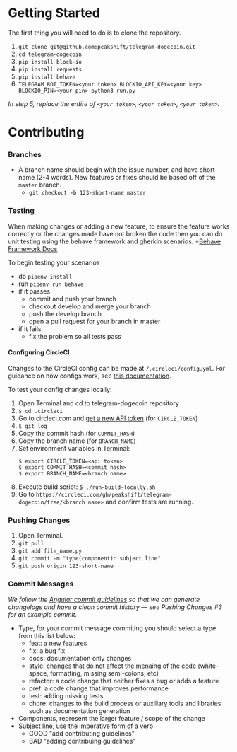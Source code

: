 # Getting Started

The first thing you will need to do is to clone the repository.

1. `git clone git@github.com:peakshift/telegram-dogecoin.git`
2. `cd telegram-dogecoin`
3. `pip install block-io`
4. `pip install requests`
5. `pip install behave`
6. `TELEGRAM_BOT_TOKEN=<your token> BLOCKIO_API_KEY=<your key> BLOCKIO_PIN=<your pin> python3 run.py`

_In step 5, replace the entire of `<your token>`, `<your token>`, `<your token>`._

# Contributing

### Branches
- A branch name should begin with the issue number, and have short name (2-4 words). New features or fixes should be based off of the `master` branch.
  - `git checkout -b 123-short-name master`

### Testing
When making changes or adding a new feature, to ensure the feature works correctly or the changes made have not broken the code then you can do unit testing using the behave framework and gherkin scenarios.
*[Behave Framework Docs](https://behave.readthedocs.io/en/latest/) 

To begin testing your scenarios
- do `pipenv install`
- run `pipenv run behave`
- if it passes
  - commit and push your branch
  - checkout develop and merge your branch
  - push the develop branch
  - open a pull request for your branch in master
- if it fails
  - fix the problem so all tests pass

#### Configuring CircleCI
Changes to the CircleCI config can be made at `/.circleci/config.yml`. For guidance on how
configs work, see [this documentation](https://circleci.com/docs/2.0/examples/).

To test your config changes locally:
1. Open Terminal and cd to telegram-dogecoin repository
2. `$ cd .circleci`
3. Go to circleci.com and [get a new API token](https://circleci.com/account/api) (for `CIRCLE_TOKEN`)
4. `$ git log`
5. Copy the commit hash (for `COMMIT_HASH`)
6. Copy the branch name (for `BRANCH_NAME`)
7. Set environment variables in Terminal:
    ```
    $ export CIRCLE_TOKEN=<api token>
    $ export COMMIT_HASH=<commit hash>
    $ export BRANCH_NAME=<branch name>
    ```
8. Execute build script:  `$ ./run-build-locally.sh`
9. Go to `https://circleci.com/gh/peakshift/telegram-dogecoin/tree/<branch name>` and confirm tests are running. 

### Pushing Changes
1. Open Terminal.
2. `git pull`
3. `git add file_name.py`
4. `git commit -m "type(component): subject line"`
5. `git push origin 123-short-name `

### Commit Messages

*We follow the [Angular commit guidelines](https://github.com/angular/angular.js/blob/master/DEVELOPERS.md#-git-commit-guidelines) so that we can generate changelogs and have a clean commit history — see Pushing Changes #3 for an example commit.*

- Type, for your commit message commiting you should select a type from this list below:
  - feat: a new features
  - fix: a bug fix
  - docs: documentation only changes
  - style: changes that do not affect the menaing of the code (white-space, formatting, missing semi-colons, etc)
  - refactor: a code change that neither fixes a bug or adds a feature
  - pref: a code change that improves performance
  - test: adding missing tests
  - chore: changes to the build process or auxiliary tools and libraries such as documentation generation
- Components, represent the larger feature / scope of the change
- Subject line, use the imperative form of a verb
  - GOOD "add contributing guidelines"
  - BAD "adding contribuing guidelines"

